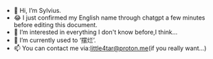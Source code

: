 - 👋 Hi, I’m Sylvius.
- 😂 I just confirmed my English name through chatgpt a few minutes before editing this document.
- 👀 I’m interested in everything I don't know before,I think...
- 🌱 I’m currently used to ‘摆烂’.
- 📫 You can contact me via:little4tar@proton.me(if you really want...)

<!---
little3tar/little3tar is a ✨ special ✨ repository because its `README.md` (this file) appears on your GitHub profile.
You can click the Preview link to take a look at your changes.
--->
